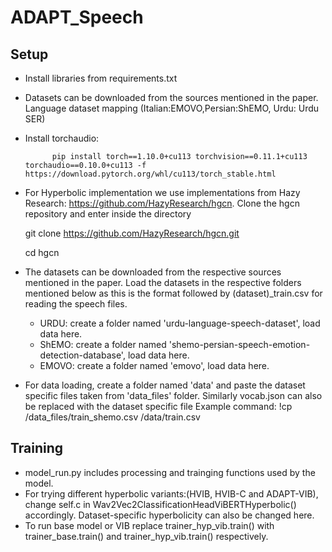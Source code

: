 # ADAPT_Speech

## Setup
- Install libraries from requirements.txt
- Datasets can be downloaded from the sources mentioned in the paper. Language dataset mapping (Italian:EMOVO,Persian:ShEMO, Urdu: Urdu SER)
- Install torchaudio:

			pip install torch==1.10.0+cu113 torchvision==0.11.1+cu113 torchaudio==0.10.0+cu113 -f https://download.pytorch.org/whl/cu113/torch_stable.html
    
 - For Hyperbolic implementation we use implementations from Hazy Research: https://github.com/HazyResearch/hgcn. Clone the hgcn repository and enter inside the directory

      git clone https://github.com/HazyResearch/hgcn.git 
      
      cd hgcn
      
- The datasets can be downloaded from the respective sources mentioned in the paper. Load the datasets in the respective folders mentioned below as this is the format followed by (dataset)_train.csv for reading the speech files.

	- URDU: create a folder named 'urdu-language-speech-dataset', load data here.
	- ShEMO: create a folder named 'shemo-persian-speech-emotion-detection-database', load data here.
	- EMOVO: create a folder named 'emovo', load data here.
	
- For data loading, create a folder named 'data' and paste the dataset specific files taken from 'data_files' folder. Similarly vocab.json can also be replaced with the dataset specific file
Example command:	!cp /data_files/train_shemo.csv /data/train.csv

## Training
- model_run.py includes processing and trainging functions used by the model.
- For trying different hyperbolic variants:(HVIB, HVIB-C and ADAPT-VIB), change self.c in Wav2Vec2ClassificationHeadViBERTHyperbolic() accordingly. Dataset-specific hyperbolicity can also be changed here.
- To run base model or VIB replace trainer_hyp_vib.train() with trainer_base.train() and trainer_hyp_vib.train() respectively.


